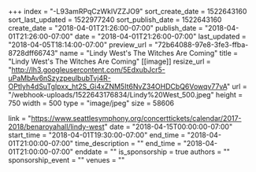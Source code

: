 +++
index = "-L93amRPqCzWklVZZJO9"
sort_create_date = 1522643160
sort_last_updated = 1522977240
sort_publish_date = 1522643160
create_date = "2018-04-01T21:26:00-07:00"
publish_date = "2018-04-01T21:26:00-07:00"
date = "2018-04-01T21:26:00-07:00"
last_updated = "2018-04-05T18:14:00-07:00"
preview_url = "72b64088-97e8-3fe3-ffba-8728dff66743"
name = "Lindy West's The Witches Are Coming"
title = "Lindy West's The Witches Are Coming"
[[image]]
resize_url = "http://lh3.googleusercontent.com/5EdxubJcr5-uPaMbAv6nSzyzpeulbubTvj4R-OPtIyh4dSuTgIpxx_ht2S_Gi4xZNM5It6NvZ34OHDCbQ6Vowqv77vA"
url = "/webhook-uploads/1522643176834/Lindy%20West_500.jpeg"
height = 750
width = 500
type = "image/jpeg"
size = 58606

link = "https://www.seattlesymphony.org/concerttickets/calendar/2017-2018/benaroyahall/lindy-west"
date = "2018-04-15T00:00:00-07:00"
start_time = "2018-04-01T19:30:00-07:00"
end_time = "2018-04-01T21:00:00-07:00"
time_description = ""
end_time = "2018-04-01T21:00:00-07:00"
enddate = ""
is_sponsorship = true
authors = ""
sponsorship_event = ""
venues = ""
